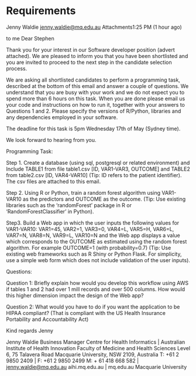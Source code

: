 # Requirements

Jenny Waldie <jenny.waldie@mq.edu.au>
Attachments1:25 PM (1 hour ago)

to me 
Dear Stephen
 
Thank you for your interest in our Software developer position (advert attached). We are pleased to inform you that you have been shortlisted and you are invited to proceed to the next step in the candidate selection process.
 
We are asking all shortlisted candidates to perform a programming task, described at the bottom of this email and answer a couple of questions. We understand that you are busy with your work and we do not expect you to spend more than 6 hours on this task. When you are done please email us your code and instructions on how to run it, together with your answers to Questions 1 and 2. Please specify the versions of R/Python, libraries and any dependencies employed in your software.
 
The deadline for this task is 5pm Wednesday 17th of May (Sydney time).
 
We look forward to hearing from you.
 
Programming Task:
 
Step 1. Create a database (using sql, postgresql or related environment) and Include TABLE1 from file table1.csv [ID, VAR1-VAR3, OUTCOME] and TABLE2 from table2.csv [ID, VAR4-VAR10] (Tip: ID refers to the patient identifier). The csv files are attached to this email.
 
Step 2. Using R or Python, train a random forest algorithm using VAR1-VAR10 as the predictors and OUTCOME as the outcome. (Tip: Use existing libraries such as the ‘randomForest’ package in R or ‘RandomForestClassifier’ in Python).
 
Step3. Build a Web app in which the user inputs the following values for VAR1-VAR10:
VAR1=45, VAR2=1, VAR3=0, VAR4=L, VAR5=H,  VAR6=L, VAR7=N,  VAR8=N,  VAR9=L,  VAR10=N
and the Web app displays a value which corresponds to the OUTCOME as estimated using the random forest algorithm. For example OUTCOME=1 (with probability=0.7) (Tip: Use existing web frameworks such as R Shiny or Python Flask. For simplicity, use a simple web form which does not include validation of the user inputs).
 
 
Questions:
 
Question 1: Briefly explain how would you develop this workflow using AWS if tables 1 and 2 had over 1 mill records and over 500 columns. How would this higher dimension impact the design of the Web app?
 
Question 2: What would you have to do if you want the application to be HIPAA compliant? (That is compliant with the US Health Insurance Portability and Accountability Act)
 
Kind regards
Jenny
 
Jenny Waldie
Business Manager
Centre for Health Informatics  |  Australian Institute of Health Innovation
Faculty of Medicine and Health Sciences
Level 6, 75 Talavera Road
Macquarie University, NSW 2109, Australia
T: +61 2 9850 2409  |  F: +61 2 9850 2499
M: + 61 418 668 582  |  jenny.waldie@mq.edu.au 
aihi.mq.edu.au  |  mq.edu.au
Macquarie University
